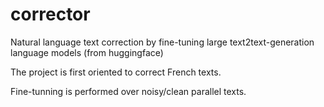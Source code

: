 # corrector
Natural language text correction by fine-tuning large text2text-generation language models (from huggingface)

The project is first oriented to correct French texts.

Fine-tunning is performed over noisy/clean parallel texts. 
